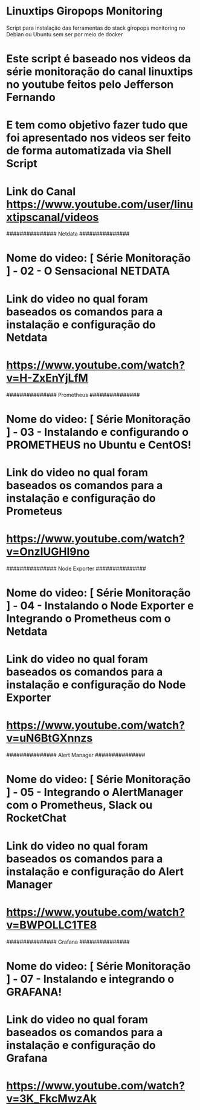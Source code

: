 # Linuxtips Giropops Monitoring
Script para instalação das ferramentas do stack giropops monitoring no Debian ou Ubuntu sem ser por meio de docker

# Este script é baseado nos videos da série monitoração do canal linuxtips no youtube feitos pelo Jefferson Fernando
# E tem como objetivo fazer tudo que foi apresentado nos videos ser feito de forma automatizada via Shell Script 
# Link do Canal https://www.youtube.com/user/linuxtipscanal/videos 

###############  Netdata ###############
# Nome do video: [ Série Monitoração ] - 02 - O Sensacional NETDATA
# Link do video no qual foram baseados os comandos para a instalação e configuração do Netdata
# https://www.youtube.com/watch?v=H-ZxEnYjLfM

############### Prometheus ###############
# Nome do video: [ Série Monitoração ] - 03 -  Instalando e configurando o PROMETHEUS no Ubuntu e CentOS!
# Link do video no qual foram baseados os comandos para a instalação e configuração do Prometeus
# https://www.youtube.com/watch?v=OnzIUGHl9no

###############  Node Exporter  ###############
# Nome do video: [ Série Monitoração ] - 04 - Instalando o Node Exporter e Integrando o Prometheus com o Netdata 
# Link do video no qual foram baseados os comandos para a instalação e configuração do Node Exporter
# https://www.youtube.com/watch?v=uN6BtGXnnzs

###############  Alert Manager  ###############
# Nome do video: [ Série Monitoração ] - 05 - Integrando o AlertManager com o Prometheus, Slack ou RocketChat   
# Link do video no qual foram baseados os comandos para a instalação e configuração do Alert Manager
# https://www.youtube.com/watch?v=BWPOLLC1TE8

###############  Grafana  ###############
# Nome do video: [ Série Monitoração ] - 07 - Instalando e integrando o GRAFANA!
# Link do video no qual foram baseados os comandos para a instalação e configuração do Grafana
# https://www.youtube.com/watch?v=3K_FkcMwzAk
